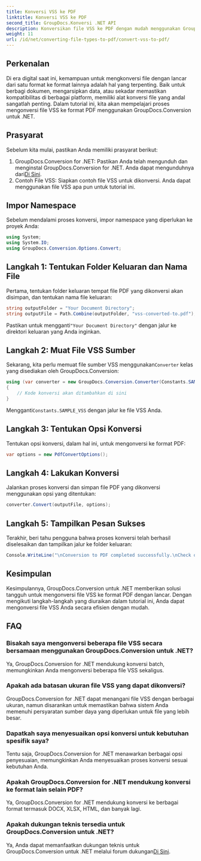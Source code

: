 ```yaml
---
title: Konversi VSS ke PDF
linktitle: Konversi VSS ke PDF
second_title: GroupDocs.Konversi .NET API
description: Konversikan file VSS ke PDF dengan mudah menggunakan GroupDocs.Conversion untuk .NET. Konversi batch, opsi yang dapat disesuaikan, dan integrasi yang lancar.
weight: 11
url: /id/net/converting-file-types-to-pdf/convert-vss-to-pdf/
---
```

## Perkenalan
Di era digital saat ini, kemampuan untuk mengkonversi file dengan lancar dari satu format ke format lainnya adalah hal yang terpenting. Baik untuk berbagi dokumen, mengarsipkan data, atau sekadar memastikan kompatibilitas di berbagai platform, memiliki alat konversi file yang andal sangatlah penting. Dalam tutorial ini, kita akan mempelajari proses mengonversi file VSS ke format PDF menggunakan GroupDocs.Conversion untuk .NET.
## Prasyarat
Sebelum kita mulai, pastikan Anda memiliki prasyarat berikut:
1.  GroupDocs.Conversion for .NET: Pastikan Anda telah mengunduh dan menginstal GroupDocs.Conversion for .NET. Anda dapat mengunduhnya dari[Di Sini](https://releases.groupdocs.com/conversion/net/).
2. Contoh File VSS: Siapkan contoh file VSS untuk dikonversi. Anda dapat menggunakan file VSS apa pun untuk tutorial ini.

## Impor Namespace
Sebelum mendalami proses konversi, impor namespace yang diperlukan ke proyek Anda:
```csharp
using System;
using System.IO;
using GroupDocs.Conversion.Options.Convert;
```
## Langkah 1: Tentukan Folder Keluaran dan Nama File
Pertama, tentukan folder keluaran tempat file PDF yang dikonversi akan disimpan, dan tentukan nama file keluaran:
```csharp
string outputFolder = "Your Document Directory";
string outputFile = Path.Combine(outputFolder, "vss-converted-to.pdf");
```
 Pastikan untuk mengganti`"Your Document Directory"` dengan jalur ke direktori keluaran yang Anda inginkan.
## Langkah 2: Muat File VSS Sumber
 Sekarang, kita perlu memuat file sumber VSS menggunakan`Converter` kelas yang disediakan oleh GroupDocs.Conversion:
```csharp
using (var converter = new GroupDocs.Conversion.Converter(Constants.SAMPLE_VSS))
{
    // Kode konversi akan ditambahkan di sini
}
```
 Mengganti`Constants.SAMPLE_VSS` dengan jalur ke file VSS Anda.
## Langkah 3: Tentukan Opsi Konversi
Tentukan opsi konversi, dalam hal ini, untuk mengonversi ke format PDF:
```csharp
var options = new PdfConvertOptions();
```
## Langkah 4: Lakukan Konversi
Jalankan proses konversi dan simpan file PDF yang dikonversi menggunakan opsi yang ditentukan:
```csharp
converter.Convert(outputFile, options);
```
## Langkah 5: Tampilkan Pesan Sukses
Terakhir, beri tahu pengguna bahwa proses konversi telah berhasil diselesaikan dan tampilkan jalur ke folder keluaran:
```csharp
Console.WriteLine("\nConversion to PDF completed successfully.\nCheck output in {0}", outputFolder);
```

## Kesimpulan
Kesimpulannya, GroupDocs.Conversion untuk .NET memberikan solusi tangguh untuk mengonversi file VSS ke format PDF dengan lancar. Dengan mengikuti langkah-langkah yang diuraikan dalam tutorial ini, Anda dapat mengonversi file VSS Anda secara efisien dengan mudah.
## FAQ
### Bisakah saya mengonversi beberapa file VSS secara bersamaan menggunakan GroupDocs.Conversion untuk .NET?
Ya, GroupDocs.Conversion for .NET mendukung konversi batch, memungkinkan Anda mengonversi beberapa file VSS sekaligus.
### Apakah ada batasan ukuran file VSS yang dapat dikonversi?
GroupDocs.Conversion for .NET dapat menangani file VSS dengan berbagai ukuran, namun disarankan untuk memastikan bahwa sistem Anda memenuhi persyaratan sumber daya yang diperlukan untuk file yang lebih besar.
### Dapatkah saya menyesuaikan opsi konversi untuk kebutuhan spesifik saya?
Tentu saja, GroupDocs.Conversion for .NET menawarkan berbagai opsi penyesuaian, memungkinkan Anda menyesuaikan proses konversi sesuai kebutuhan Anda.
### Apakah GroupDocs.Conversion for .NET mendukung konversi ke format lain selain PDF?
Ya, GroupDocs.Conversion for .NET mendukung konversi ke berbagai format termasuk DOCX, XLSX, HTML, dan banyak lagi.
### Apakah dukungan teknis tersedia untuk GroupDocs.Conversion untuk .NET?
 Ya, Anda dapat memanfaatkan dukungan teknis untuk GroupDocs.Conversion untuk .NET melalui forum dukungan[Di Sini](https://forum.groupdocs.com/c/conversion/11).
